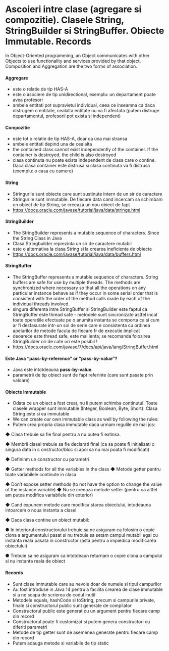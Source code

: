 # Ascoieri intre clase (agregare si compozitie). Clasele String, StringBuilder si StringBuffer. Obiecte Immutable. Records

In Object-Oriented programming, an Object communicates with other Objects to use
functionality and services provided by that object.
Composition and Aggregation are the two forms of association.


#### Aggregare

- este o relatie de tip HAS-A
- este o asociere de tip unidirectional, exemplu: un departament poate avea profesori
- ambele entitati pot supravietui individual, ceea ce inseamna ca daca distrugem o entitate, cealalta entitate nu va fi afectata (putem distruge departamentul, profesorii pot exista si independent)

#### Compozitie

- este tot o relatie de tip HAS-A, doar ca una mai stransa
- ambele entitati depind una de cealalta
- the contained class cannot exist independently of the container. If the container is destroyed, the child is also destroyed
- clasa continuta nu poate exista independent de clasa care o contine. Daca clasa container este distrusa si clasa continuta va fi distrusa (exemplu: o casa cu camere)

#### String

- Stringurile sunt obiecte care sunt sustinute intern de un sir de caractere
- Stringurile sunt immutable. De fiecare data cand incercam sa schimbam un obiect de tip String, se creeaza un nou obiect de fapt
- https://docs.oracle.com/javase/tutorial/java/data/strings.html

#### StringBuilder

- The StringBuilder represents a mutable sequence of characters. Since the String Class in Java
- Clasa Stringbuilder reprezinta un sir de caractere mutabil
- este o alternativa la clasa String si la crearea ineficienta de obiecte
- https://docs.oracle.com/javase/tutorial/java/data/buffers.html

#### StringBuffer

- The StringBuffer represents a mutable sequence of characters. String buffers are safe for use
  by multiple threads. The methods are synchronized where necessary so that all the operations
  on any particular instance behave as if they occur in some serial order that is consistent with the
  order of the method calls made by each of the individual threads involved.
- singura diferenta intre StringBuffer si StringBuilder este faptul ca StringBuffer este thread safe - metodele sunt sincronizate astfel incat toate operatiile efectuate pe o anumita instanta
se comporta ca si cum ar fi desfasurate intr-un soi de serie care e consistenta cu ordinea apelurilor de metode facuta de fiecare fr de executie implicat
- deoarece este thread safe, este mai lenta; se recomanda folosirea StringBuilder ori de cate ori este posibil !
- https://docs.oracle.com/javase/7/docs/api/java/lang/StringBuffer.html


#### Este Java “pass-by-reference” or “pass-by-value”?

- Java este intotdeauna **pass-by-value**.
- parametrii de tip obiect sunt de fapt referinte (care sunt pasate prin valoare)


#### Obiecte Immutable

- Odata ce un obiect a fost creat, nu ii putem schimba continutul. Toate clasele wrapper sunt immutable
  (Integer, Boolean, Byte, Short). Clasa String este si ea immutable
- We can create our own immutable class as well by following the rules:
- Putem crea propria clasa immutable daca urmam regulile de mai jos:

◆ Clasa trebuie sa fie final pentru a nu putea fi extinsa.

◆ Membrii clasei trebuie sa fie declarati final (ca sa poate fi initializati o singura data in c
onstructor/bloc si apoi sa nu mai poata fi modificati)

◆ Defininm un constructor cu parametri

◆ Getter methods for all the variables in the class
◆ Metode getter pentru toate variabilele continute in clasa

◆ Don’t expose setter methods (to not have the option to change the value of the
instance variable)
◆ Nu se creeaza metode setter (pentru ca altfel am putea modifica variabilele din exterior)


◆ Cand expunem metode care modifica starea obiectului, intodeauna intoarcem o noua instanta a clasei

◆ Daca clasa contine un obiect mutabil:

● In interiorul constructorului trebuie sa ne asiguram ca folosim o copie clona a argumentului pasat
si nu trebuie sa setam campul mutabil egal cu instanta reala pasata in constructor (asta pentru a impiedica modificarea obiectului)

● Trebuie sa ne asiguram ca intotdeaun returnam o copie clona a campului si nu instanta reala de obiect

#### Records
- Sunt clase immutable care au nevoie doar de numele si tipul campurilor
- Au fost introduse in Java 14 pentru a facilita crearea de clase immutable si a ne scapa de scrierea de codul inutil
- Metodele equals, hashCode si toString, precum si campurile private, finale si constructorul public sunt generate de compilator
- Constructorul public este generat cu un argument pentru fiecare camp din record
- Constructorul poate fi customizat si putem genera constructori cu diferiti parametri
- Metode de tip getter sunt de asemenea generate pentru fiecare camp din record
- Putem adauga metode si variabile de tip static
